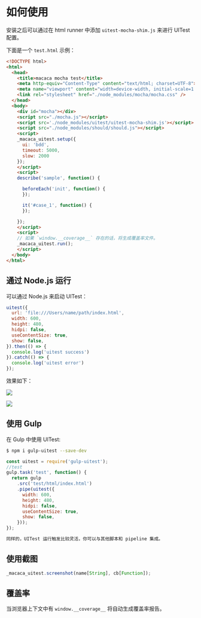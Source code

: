 # 如何使用

安装之后可以通过在 html runner 中添加 `uitest-mocha-shim.js` 来进行 UITest 配置。

下面是一个 `test.html` 示例：

```html
<!DOCTYPE html>
<html>
  <head>
    <title>macaca mocha test</title>
    <meta http-equiv="Content-Type" content="text/html; charset=UTF-8">
    <meta name="viewport" content="width=device-width, initial-scale=1.0">
    <link rel="stylesheet" href="./node_modules/mocha/mocha.css" />
  </head>
  <body>
    <div id="mocha"></div>
    <script src="./mocha.js"></script>
    <script src='./node_modules/uitest/uitest-mocha-shim.js'></script>
    <script src="./node_modules/should/should.js"></script>
    <script>
    _macaca_uitest.setup({
      ui: 'bdd',
      timeout: 5000,
      slow: 2000
    });
    </script>
    <script>
    describe('sample', function() {

      beforeEach('init', function() {
      });

      it('#case_1', function() {
      });

    });
    </script>
    <script>
    // 如果 `window.__coverage__` 存在的话，将生成覆盖率文件。
    _macaca_uitest.run();
    </script>
  </body>
</html>
```

## 通过 Node.js 运行

可以通过 Node.js 来启动 UITest：

```javascript
uitest({
  url: 'file:///Users/name/path/index.html',
  width: 600,
  height: 480,
  hidpi: false,
  useContentSize: true,
  show: false,
}).then(() => {
  console.log('uitest success')
}).catch(() => {
  console.log('uitest error')
});
```

效果如下：

![](http://ww3.sinaimg.cn/large/6d308bd9gw1f6wsic5dmxj20rl0qqtbi.jpg)

![](http://ww1.sinaimg.cn/large/6d308bd9gw1f6wsibnfldg20nk0gr7kg.gif)

## 使用 Gulp

在 Gulp 中使用 UITest:

```bash
$ npm i gulp-uitest --save-dev
```

```javascript
const uitest = require('gulp-uitest');
//test
gulp.task('test', function() {
  return gulp
    .src('test/html/index.html')
    .pipe(uitest({
      width: 600,
      height: 480,
      hidpi: false,
      useContentSize: true,
      show: false,
    }));
});

同样的，UITest 运行触发比较灵活，你可以与其他脚本和 pipeline 集成。

```

## 使用截图

```javascript
_macaca_uitest.screenshot(name[String], cb[Function]);
```

## 覆盖率

当浏览器上下文中有 `window.__coverage__` 将自动生成覆盖率报告。

